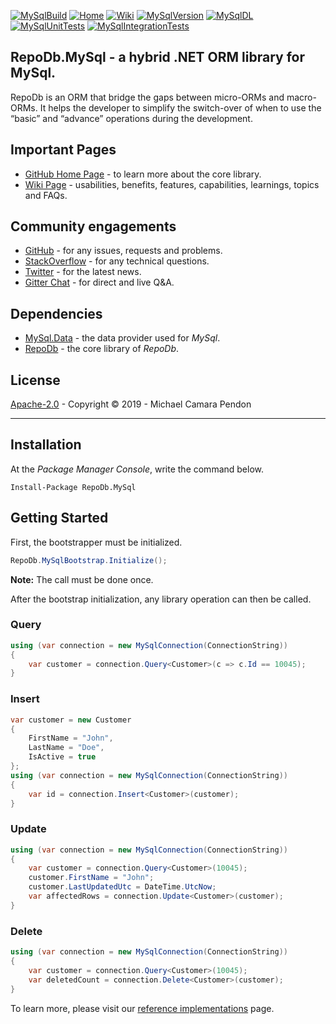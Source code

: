 [![MySqlBuild](https://img.shields.io/appveyor/ci/mikependon/repodb-6adn4)](https://ci.appveyor.com/project/mikependon/repodb-6adn4)
[![Home](https://img.shields.io/badge/home-github-important)](https://github.com/mikependon/RepoDb)
[![Wiki](https://img.shields.io/badge/wiki-information-yellow)](https://github.com/mikependon/RepoDb/wiki)
[![MySqlVersion](https://img.shields.io/nuget/v/RepoDb.MySql)](https://www.nuget.org/packages/RepoDb.MySql)
[![MySqlDL](https://img.shields.io/nuget/dt/repodb.mysql)](https://www.nuget.org/packages/RepoDb.MySql)
[![MySqlUnitTests](https://img.shields.io/appveyor/tests/mikependon/repodb-t2hy7?label=unit%20tests)](https://ci.appveyor.com/project/mikependon/repodb-t2hy7/build/tests)
[![MySqlIntegrationTests](https://img.shields.io/appveyor/tests/mikependon/repodb-o4t48?label=integration%20tests)](https://ci.appveyor.com/project/mikependon/repodb-o4t48/build/tests)

## RepoDb.MySql - a hybrid .NET ORM library for MySql.

RepoDb is an ORM that bridge the gaps between micro-ORMs and macro-ORMs. It helps the developer to simplify the switch-over of when to use the “basic” and “advance” operations during the development.

## Important Pages

- [GitHub Home Page](https://github.com/mikependon/RepoDb) - to learn more about the core library.
- [Wiki Page](https://github.com/mikependon/RepoDb/wiki) - usabilities, benefits, features, capabilities, learnings, topics and FAQs. 

## Community engagements

- [GitHub](https://github.com/mikependon/RepoDb/issues) - for any issues, requests and problems.
- [StackOverflow](https://stackoverflow.com/questions/tagged/repodb) - for any technical questions.
- [Twitter](https://twitter.com/search?q=%23repodb) - for the latest news.
- [Gitter Chat](https://gitter.im/RepoDb/community) - for direct and live Q&A.

## Dependencies

- [MySql.Data](https://www.nuget.org/packages/MySql.Data/) - the data provider used for *MySql*.
- [RepoDb](https://www.nuget.org/packages/RepoDb/) - the core library of *RepoDb*.

## License

[Apache-2.0](http://apache.org/licenses/LICENSE-2.0.html) - Copyright © 2019 - Michael Camara Pendon

--------

## Installation

At the *Package Manager Console*, write the command below.

```
Install-Package RepoDb.MySql
```

## Getting Started

First, the bootstrapper must be initialized.

```csharp
RepoDb.MySqlBootstrap.Initialize();
```

**Note:** The call must be done once.

After the bootstrap initialization, any library operation can then be called.

### Query

```csharp
using (var connection = new MySqlConnection(ConnectionString))
{
	var customer = connection.Query<Customer>(c => c.Id == 10045);
}
```

### Insert

```csharp
var customer = new Customer
{
	FirstName = "John",
	LastName = "Doe",
	IsActive = true
};
using (var connection = new MySqlConnection(ConnectionString))
{
	var id = connection.Insert<Customer>(customer);
}
```

### Update

```csharp
using (var connection = new MySqlConnection(ConnectionString))
{
	var customer = connection.Query<Customer>(10045);
	customer.FirstName = "John";
	customer.LastUpdatedUtc = DateTime.UtcNow;
	var affectedRows = connection.Update<Customer>(customer);
}
```

### Delete

```csharp
using (var connection = new MySqlConnection(ConnectionString))
{
	var customer = connection.Query<Customer>(10045);
	var deletedCount = connection.Delete<Customer>(customer);
}
```

To learn more, please visit our [reference implementations](https://github.com/mikependon/RepoDb/blob/master/RepoDb.Docs/Reference%20Implementations.md) page.
